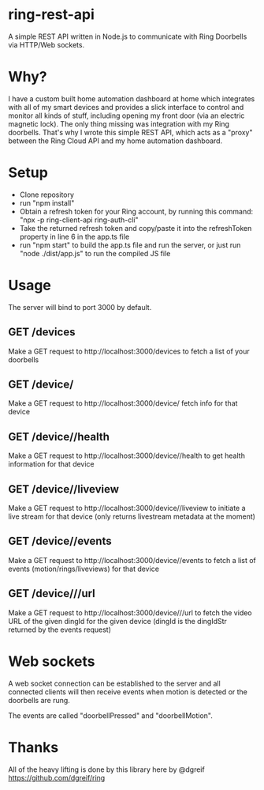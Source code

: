 # ring-rest-api
A simple REST API written in Node.js to communicate with Ring Doorbells via HTTP/Web sockets.

# Why?
I have a custom built home automation dashboard at home which integrates with all of my smart devices and provides a slick interface to control and monitor all kinds of stuff, including opening my front door (via an electric magnetic lock). The only thing missing was integration with my Ring doorbells.  That's why I wrote this simple REST API, which acts as a "proxy" between the Ring Cloud API and my home automation dashboard.

# Setup
- Clone repository
- run "npm install"
- Obtain a refresh token for your Ring account, by running this command: "npx -p ring-client-api ring-auth-cli"
- Take the returned refresh token and copy/paste it into the refreshToken property in line 6 in the app.ts file
- run "npm start" to build the app.ts file and run the server, or just run "node ./dist/app.js" to run the compiled JS file

# Usage
The server will bind to port 3000 by default.

## GET /devices
Make a GET request to http://localhost:3000/devices to fetch a list of your doorbells

## GET /device/<device name>
Make a GET request to http://localhost:3000/device/<device name> fetch info for that device

## GET /device/<device name>/health
Make a GET request to http://localhost:3000/device/<device name>/health to get health information for that device

## GET /device/<device name>/liveview
Make a GET request to http://localhost:3000/device/<device name>/liveview to initiate a live stream for that device (only returns livestream metadata at the moment)

## GET /device/<device name>/events
Make a GET request to http://localhost:3000/device/<device name>/events to fetch a list of events (motion/rings/liveviews) for that device

## GET /device/<device name>/<dingId>/url
Make a GET request to http://localhost:3000/device/<device name>/<dingId>/url to fetch the video URL of the given dingId for the given device (dingId is the dingIdStr returned by the events request)

# Web sockets
A web socket connection can be established to the server and all connected clients will then receive events when motion is detected or the doorbells are rung.

The events are called "doorbellPressed" and "doorbellMotion".

# Thanks

All of the heavy lifting is done by this library here by @dgreif https://github.com/dgreif/ring

